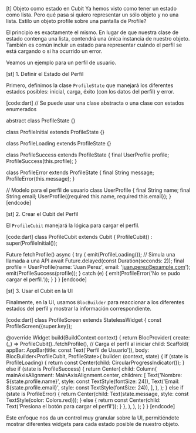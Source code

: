 
[t] Objeto como estado en Cubit
Ya hemos visto como tener un estado como lista. Pero qué pasa si quiero representar un sólo objeto y no una lista. Estilo un objeto profile sobre una pantalla de Profile?

El principio es exactamente el mismo. En lugar de que nuestra clase de estado contenga una lista, contendrá una única instancia de nuestro objeto. También es común incluir un estado para representar cuándo el perfil se está cargando o si ha ocurrido un error.

Veamos un ejemplo para un perfil de usuario.

[st] 1. Definir el Estado del Perfil

Primero, definimos la clase `ProfileState` que manejará los diferentes estados posibles: inicial, carga, éxito (con los datos del perfil) y error.

[code:dart]
// Se puede usar una clase abstracta o una clase con estados enumerados

abstract class ProfileState {}

class ProfileInitial extends ProfileState {}

class ProfileLoading extends ProfileState {}

class ProfileSuccess extends ProfileState {
  final UserProfile profile;
  ProfileSuccess(this.profile);
}

class ProfileError extends ProfileState {
  final String message;
  ProfileError(this.message);
}

// Modelo para el perfil de usuario
class UserProfile {
  final String name;
  final String email;
  UserProfile({required this.name, required this.email});
}
[endcode]

[st] 2. Crear el Cubit del Perfil

El `ProfileCubit` manejará la lógica para cargar el perfil.

[code:dart]
class ProfileCubit extends Cubit<ProfileState> {
  ProfileCubit() : super(ProfileInitial());

  Future<void> fetchProfile() async {
    try {
      emit(ProfileLoading());
      // Simula una llamada a una API
      await Future.delayed(const Duration(seconds: 2));
      final profile = UserProfile(name: 'Juan Perez', email: 'juan.perez@example.com');
      emit(ProfileSuccess(profile));
    } catch (e) {
      emit(ProfileError('No se pudo cargar el perfil.'));
    }
  }
}
[endcode]

[st] 3. Usar el Cubit en la UI

Finalmente, en la UI, usamos `BlocBuilder` para reaccionar a los diferentes estados del perfil y mostrar la información correspondiente.

[code:dart]
class ProfileScreen extends StatelessWidget {
  const ProfileScreen({super.key});

  @override
  Widget build(BuildContext context) {
    return BlocProvider(
      create: (_) => ProfileCubit()..fetchProfile(), // Carga el perfil al iniciar
      child: Scaffold(
        appBar: AppBar(title: const Text('Perfil de Usuario')),
        body: BlocBuilder<ProfileCubit, ProfileState>(
          builder: (context, state) {
            if (state is ProfileLoading) {
              return const Center(child: CircularProgressIndicator());
            } else if (state is ProfileSuccess) {
              return Center(
                child: Column(
                  mainAxisAlignment: MainAxisAlignment.center,
                  children: [
                    Text('Nombre: ${state.profile.name}', style: const TextStyle(fontSize: 24)),
                    Text('Email: ${state.profile.email}', style: const TextStyle(fontSize: 24)),
                  ],
                ),
              );
            } else if (state is ProfileError) {
              return Center(child: Text(state.message, style: const TextStyle(color: Colors.red)));
            } else {
              return const Center(child: Text('Presiona el botón para cargar el perfil'));
            }
          },
        ),
      ),
    );
  }
}
[endcode]

Este enfoque nos da un control muy granular sobre la UI, permitiéndote mostrar diferentes widgets para cada estado posible de nuestro objeto.
